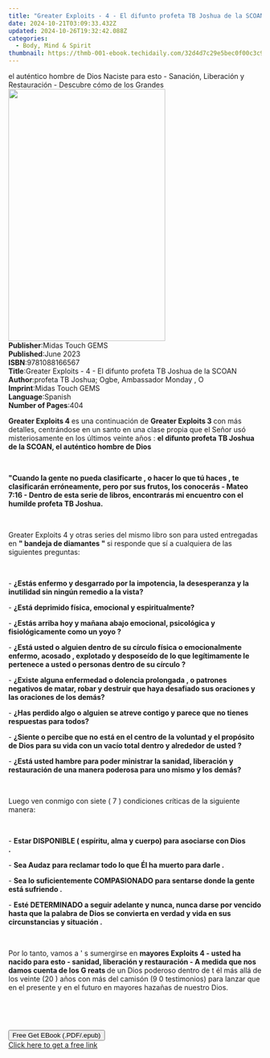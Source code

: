 ```yaml
---
title: "Greater Exploits - 4 - El difunto profeta TB Joshua de la SCOAN: El difunto profeta TB Joshua de la SCOAN (2nd ed.) | Free Book"
date: 2024-10-21T03:09:33.432Z
updated: 2024-10-26T19:32:42.088Z
categories:
  - Body, Mind & Spirit
thumbnail: https://thmb-001-ebook.techidaily.com/32d4d7c29e5bec0f00c3c9e489d630b495e5010f18c631b47df836b66aee8644.jpg
---
```

<main id="book-container">
  <div class="flex flex-col">
    <div class="book-brief flex-1 py-6 px-4 sm:p-6 md:py-10 md:px-8">
      <!-- brief-->
      <div class="book-brief-main">
        el auténtico hombre de Dios Naciste para esto - Sanación, Liberación y
        Restauración - Descubre cómo de los Grandes
      </div>
    </div>
    <div
      class="book-meta-info flex-1 grid gap-4 col-start-1 col-end-3 row-start-1 sm:mb-6 sm:grid-cols-4 lg:gap-6 lg:col-start-2 lg:row-end-6 lg:row-span-6 lg:mb-0"
    >
      <div
        class="book-meta-info-left place-content-center mt-4 p-4 text-sm leading-6 col-start-2 col-span-2 dark:text-slate-400"
      >
        <img
          class="w-full h-500 object-cover rounded-lg sm:h-255 sm:col-span-2 lg:col-span-full"
          src="https://img-001-ebook.techidaily.com/bf780d93019193554058d1473cf7ce8cdf1996f940c43fc5bd2de4fc7119d81a.jpg"
          alt=""
          width="312"
          height="500"
        />
      </div>
      <div
        class="book-meta-info-right mt-2 col-start-1 row-start-2 col-span-3 self-center"
      >
        <!-- meta data  -->
        <div class="flex flex-col px-4 md:px-8">
          <div class="flex-1">
            <strong>Publisher</strong>:<span class="px-2"
              >Midas Touch GEMS</span
            >
          </div>
          <div class="flex-1">
            <strong>Published</strong>:<span class="px-2">June 2023</span>
          </div>
          <div class="flex-1">
            <strong>ISBN</strong>:<span class="px-2">9781088166567</span>
          </div>
          <div class="flex-1">
            <strong>Title</strong>:<span class="px-2"
              >Greater Exploits - 4 - El difunto profeta TB Joshua de la
              SCOAN</span
            >
          </div>
          <div class="flex-1">
            <strong>Author</strong>:<span class="px-2"
              >profeta TB Joshua; Ogbe, Ambassador Monday , O</span
            >
          </div>
          <div class="flex-1">
            <strong>Imprint</strong>:<span class="px-2">Midas Touch GEMS</span>
          </div>
          <div class="flex-1">
            <strong>Language</strong>:<span class="px-2">Spanish</span>
          </div>
          <div class="flex-1">
            <strong>Number of Pages</strong>:<span class="px-2">404</span>
          </div>
        </div>
      </div>
    </div>
    <div class="book-description flex-1 py-6 px-4 sm:p-6 md:py-10 md:px-8">
      <div class="book-description-main">
        <div accordion-content="" id="description">
          <p>
            <strong>Greater Exploits 4 </strong>es una continuación de
            <strong>Greater Exploits 3 </strong>con más detalles, centrándose en
            un santo en una clase propia que el Señor usó misteriosamente en los
            últimos veinte años :
            <strong
              >el difunto profeta TB Joshua de la SCOAN, el auténtico hombre de
              Dios</strong
            >
          </p>
          <p><strong>&nbsp;</strong></p>
          <p>
            <strong
              >"Cuando la gente no pueda clasificarte , o hacer lo que tú haces
              , te clasificarán erróneamente, pero por sus frutos, los conocerás
              - Mateo 7:16 - Dentro de esta serie de libros, encontrarás mi
              encuentro con el humilde profeta TB Joshua.</strong
            >
          </p>
          <p>&nbsp;</p>
          <p>
            Greater Exploits 4 y otras series del mismo libro son para usted
            entregadas en <strong>" bandeja de diamantes " </strong>si responde
            que sí a cualquiera de las siguientes preguntas:
          </p>
          <p>&nbsp;</p>
          <p>
            -
            <strong
              >¿Estás enfermo y desgarrado por la impotencia, la desesperanza y
              la inutilidad sin ningún remedio a la vista?</strong
            >&nbsp;&nbsp;&nbsp;&nbsp;&nbsp;&nbsp;&nbsp;&nbsp;&nbsp;
          </p>
          <p>
            -
            <strong>¿Está deprimido física, emocional y espiritualmente?</strong
            >&nbsp;&nbsp;&nbsp;&nbsp;&nbsp;&nbsp;&nbsp;&nbsp;&nbsp;
          </p>
          <p>
            -
            <strong
              >¿Estás arriba hoy y mañana abajo emocional, psicológica y
              fisiológicamente como un yoyo ?</strong
            >&nbsp;&nbsp;&nbsp;&nbsp;&nbsp;&nbsp;&nbsp;&nbsp;&nbsp;
          </p>
          <p>
            -
            <strong
              >¿Está usted o alguien dentro de su círculo física o
              emocionalmente enfermo, acosado , explotado y desposeído de lo que
              legítimamente le pertenece a usted o personas dentro de su círculo
              ?</strong
            >&nbsp;&nbsp;&nbsp;&nbsp;&nbsp;&nbsp;&nbsp;&nbsp;&nbsp;
          </p>
          <p>
            -
            <strong
              >¿Existe alguna enfermedad o dolencia prolongada , o patrones
              negativos de matar, robar y destruir que haya desafiado sus
              oraciones y las oraciones de los demás?</strong
            >&nbsp;&nbsp;&nbsp;&nbsp;&nbsp;&nbsp;&nbsp;&nbsp;&nbsp;
          </p>
          <p>
            -
            <strong
              >¿Has perdido algo o alguien se atreve contigo y parece que no
              tienes respuestas para todos?</strong
            >&nbsp;&nbsp;&nbsp;&nbsp;&nbsp;&nbsp;&nbsp;&nbsp;&nbsp;
          </p>
          <p>
            -
            <strong
              >¿Siente o percibe que no está en el centro de la voluntad y el
              propósito de Dios para su vida con un vacío total dentro y
              alrededor de usted ?</strong
            >&nbsp;&nbsp;&nbsp;&nbsp;&nbsp;&nbsp;&nbsp;&nbsp;&nbsp;
          </p>
          <p>
            -
            <strong
              >¿Está usted hambre para poder ministrar la sanidad, liberación y
              restauración de una manera poderosa para uno mismo y los
              demás?</strong
            >&nbsp;&nbsp;&nbsp;&nbsp;&nbsp;&nbsp;&nbsp;&nbsp;&nbsp;
          </p>
          <p>&nbsp;</p>
          <p>
            Luego ven conmigo con siete ( 7 ) condiciones críticas de la
            siguiente manera:
          </p>
          <p>&nbsp;</p>
          <p>
            -
            <strong
              >Estar DISPONIBLE ( espíritu, alma y cuerpo) para asociarse con
              Dios .</strong
            >&nbsp;&nbsp;&nbsp;&nbsp;&nbsp;&nbsp;&nbsp;&nbsp;&nbsp;
          </p>
          <p>
            -
            <strong
              >Sea Audaz para reclamar todo lo que Él ha muerto para darle
              .</strong
            >&nbsp;&nbsp;&nbsp;&nbsp;&nbsp;&nbsp;&nbsp;&nbsp;&nbsp;
          </p>
          <p>
            -
            <strong
              >Sea lo suficientemente COMPASIONADO para sentarse donde la gente
              está sufriendo .</strong
            >&nbsp;&nbsp;&nbsp;&nbsp;&nbsp;&nbsp;&nbsp;&nbsp;&nbsp;
          </p>
          <p>
            -
            <strong
              >Esté DETERMINADO a seguir adelante y nunca, nunca darse por
              vencido hasta que la palabra de Dios se convierta en verdad y vida
              en sus circunstancias y situación .</strong
            >&nbsp;&nbsp;&nbsp;&nbsp;&nbsp;&nbsp;&nbsp;&nbsp;&nbsp;
          </p>
          <p><br /></p>
          <p>
            Por lo tanto, vamos a ' s sumergirse en
            <strong
              >mayores Exploits 4 - usted ha nacido para esto - sanidad,
              liberación y restauración - A medida que nos damos cuenta de los G
              reats </strong
            >de un Dios poderoso dentro de t él más allá de los veinte (20 )
            años con más del camisón (9 0 testimonios) para lanzar que en el
            presente y en el futuro en mayores hazañas de nuestro Dios.
          </p>
          <p><br /></p>
          <p>&nbsp;</p>
        </div>
        <div class="accordion-fader"></div>
      </div>
    </div>
    <div class="book-excerpts flex-1 py-6 px-4 sm:p-6 md:py-10 md:px-8"></div>
    <div
      class="book-about-author flex-1 py-6 px-4 sm:p-6 md:py-10 md:px-8"
    ></div>
    <div class="book-free-get flex-1 py-6 px-4 sm:p-6 md:py-10 md:px-8">
      <button
        id="btn-free-get"
        class="bg-blue-500 hover:bg-blue-700 text-white font-bold py-2 px-4 rounded"
      >
        Free Get EBook (.PDF/.epub)
      </button>
      <div id="countdown-display" class="px-2 text-lg mt-2"></div>
      <a
        id="free-link"
        class="hidden bg-blue-500 hover:bg-blue-700 text-white font-bold py-2 px-4 rounded"
        href="https://www.ebooks.com/en-us/book/210864932/greater-exploits-4-el-difunto-profeta-tb-joshua-de-la-scoan-el-difunto-profeta-tb-joshua-de-la-scoan/profeta-tb-joshua/"
        target="_blank"
        >Click here to get a free link</a
      >
    </div>
    <script>
      let countdownTime = 0;
      let countdownInterval = null;
      document
        .getElementById('btn-free-get')
        .addEventListener('click', startCountdown);
      function startCountdown() {
        countdownTime = new Date().getTime() + 60000 * 3;
        countdownInterval = setInterval(updateCountdown, 1000);
        document.getElementById('btn-free-get').disabled = true;
        document
          .getElementById('btn-free-get')
          .classList.add('bg-gray-500', 'cursor-not-allowed');
      }
      function updateCountdown() {
        let currentTime = new Date().getTime();
        let timeLeft = countdownTime - currentTime;
        let secondsLeft = Math.floor(timeLeft / 1000);
        document.getElementById('countdown-display').innerHTML =
          `Remaining time: ${secondsLeft} seconds.`;
        if (secondsLeft <= 0) {
          clearInterval(countdownInterval);
          document.getElementById('btn-free-get').classList.add('hidden');
          document.getElementById('free-link').classList.remove('hidden');
          document.getElementById('countdown-display').innerHTML = '';
        }
      }
    </script>
  </div>
</main>

<ins class="adsbygoogle"
      style="display:block"
      data-ad-client="ca-pub-7571918770474297"
      data-ad-slot="8358498916"
      data-ad-format="auto"
      data-full-width-responsive="true"></ins>
    